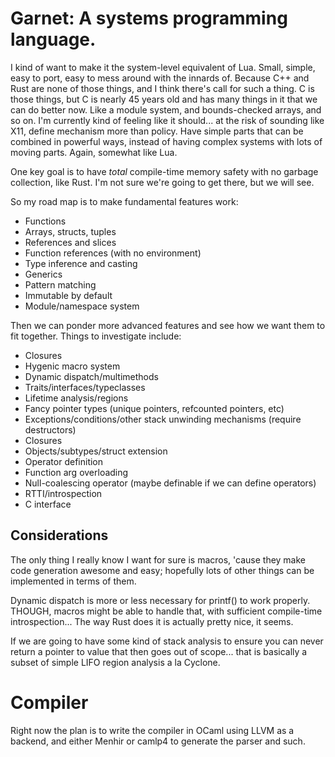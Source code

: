 # Garnet: A systems programming language.

I kind of want to make it the system-level equivalent of Lua.  Small,
simple, easy to port, easy to mess around with the innards of.
Because C++ and Rust are none of those things, and I think there's
call for such a thing.  C is those things, but C is nearly 45 years
old and has many things in it that we can do better now.  Like a
module system, and bounds-checked arrays, and so on.  I'm currently
kind of feeling like it should... at the risk of sounding like X11,
define mechanism more than policy.  Have simple parts that can be
combined in powerful ways, instead of having complex systems
with lots of moving parts.  Again, somewhat like Lua.

One key goal is to have *total* compile-time memory safety with no
garbage collection, like Rust.  I'm not sure we're going to get there,
but we will see.

So my road map is to make fundamental features work:

* Functions
* Arrays, structs, tuples
* References and slices
* Function references (with no environment)
* Type inference and casting
* Generics
* Pattern matching
* Immutable by default
* Module/namespace system

Then we can ponder more advanced features and see how we want them to
fit together.  Things to investigate include:

* Closures
* Hygenic macro system
* Dynamic dispatch/multimethods
* Traits/interfaces/typeclasses
* Lifetime analysis/regions
* Fancy pointer types (unique pointers, refcounted pointers, etc)
* Exceptions/conditions/other stack unwinding mechanisms (require
  destructors)
* Closures
* Objects/subtypes/struct extension
* Operator definition
* Function arg overloading
* Null-coalescing operator (maybe definable if we can define
operators)
* RTTI/introspection
* C interface

## Considerations

The only thing I really know I want for sure is macros, 'cause they
make code generation awesome and easy; hopefully lots
of other things can be implemented in terms of them.

Dynamic dispatch is more or less necessary for printf() to work
properly.  THOUGH, macros might be able to handle that, with
sufficient compile-time introspection...  The way Rust does it is
actually pretty nice, it seems.

If we are going to have some kind of stack analysis to ensure you can
never return a pointer to value that then goes out of scope...  that
is basically a subset of simple LIFO region analysis a la Cyclone.

# Compiler

Right now the plan is to write the compiler in OCaml using LLVM as a
backend, and either Menhir or camlp4 to generate the parser and such.  
